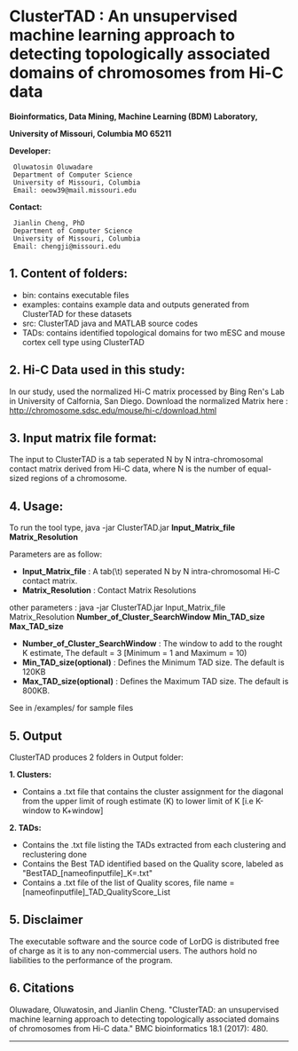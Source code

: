 # ClusterTAD : An unsupervised machine learning approach to detecting topologically associated domains of chromosomes from Hi-C data

**Bioinformatics, Data Mining, Machine Learning (BDM) Laboratory,**

**University of Missouri, Columbia MO 65211**


**Developer:** 

	 Oluwatosin Oluwadare 
	 Department of Computer Science 
	 University of Missouri, Columbia 
	 Email: oeow39@mail.missouri.edu 

**Contact:** 

	 Jianlin Cheng, PhD 
	 Department of Computer Science 
	 University of Missouri, Columbia 
	 Email: chengji@missouri.edu 
	 
	

**1.	Content of folders:**
-----------------------------------------------------------	
* bin: contains executable files 
* examples: contains example data and outputs generated from ClusterTAD for these datasets 
* src: ClusterTAD java and MATLAB source codes
* TADs: contains identified topological domains for two mESC and mouse cortex cell type using ClusterTAD


**2.	Hi-C Data used in this study:**
-----------------------------------------------------------
In our study, used the normalized Hi-C  matrix processed by Bing Ren's Lab in University of Calfornia, San Diego. 
Download the normalized Matrix here : http://chromosome.sdsc.edu/mouse/hi-c/download.html


**3.	Input matrix file format:**
-----------------------------------------------------------
The input to ClusterTAD is a tab seperated N by N intra-chromosomal contact matrix derived from Hi-C data, where N is the number of equal-sized regions of a chromosome.


**4.	Usage:**
-----------------------------------------------------------
To run the tool type, java -jar ClusterTAD.jar **Input_Matrix_file**  **Matrix_Resolution** 

Parameters are as follow:
 *  **Input_Matrix_file** :  A tab(\t) seperated N by N intra-chromosomal Hi-C contact matrix.
 *  **Matrix_Resolution** :  Contact Matrix Resolutions
	
other parameters : java -jar ClusterTAD.jar Input_Matrix_file Matrix_Resolution **Number_of_Cluster_SearchWindow** **Min_TAD_size** **Max_TAD_size**
	
 *  **Number_of_Cluster_SearchWindow** : The window to add to the rought K estimate, The default = 3 [Minimum = 1 and Maximum = 10)
 *  **Min_TAD_size(optional)**	:  Defines the  Minimum TAD size. The default is 120KB
 *  **Max_TAD_size(optional)** : Defines the  Maximum TAD size. The default is 800KB. 

See in /examples/ for sample files


**5.	Output**
-----------------------------------------------------------
ClusterTAD produces 2 folders in Output folder:

**1. 	Clusters:**
 * Contains a .txt file that contains the cluster assignment for the diagonal from the upper limit of rough estimate (K) to lower limit of K [i.e K-window to K+window]

**2.	TADs:** 
 *	Contains the .txt file listing the TADs extracted from each clustering and reclustering done
 *	Contains the Best TAD identified based on the Quality score, labeled as "BestTAD_[nameofinputfile]_K=.txt"
 *  Contains a .txt file of the list of Quality scores, file name = [nameofinputfile]_TAD_QualityScore_List


**5. Disclaimer**
-----------------------------------------------------------
The executable software and the source code of LorDG is distributed free of charge as it is to any non-commercial users. The authors hold no liabilities to the performance of the program.

**6. Citations**
-----------------------------------------------------------
Oluwadare, Oluwatosin, and Jianlin Cheng. "ClusterTAD: an unsupervised machine learning approach to detecting topologically associated domains of chromosomes from Hi-C data." BMC bioinformatics 18.1 (2017): 480.
	
-----------------------------------------------------------